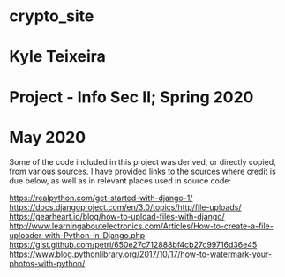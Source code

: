 # crypto_site
#   Kyle Teixeira
#   Project - Info Sec II; Spring 2020
#   May 2020

Some of the code included in this project was derived, or directly copied, from various
sources.  I have provided links to the sources where credit is due below, as well as
in relevant places used in source code:

https://realpython.com/get-started-with-django-1/
https://docs.djangoproject.com/en/3.0/topics/http/file-uploads/
https://gearheart.io/blog/how-to-upload-files-with-django/
http://www.learningaboutelectronics.com/Articles/How-to-create-a-file-uploader-with-Python-in-Django.php
https://gist.github.com/petri/650e27c712888bf4cb27c99716d36e45
https://www.blog.pythonlibrary.org/2017/10/17/how-to-watermark-your-photos-with-python/
